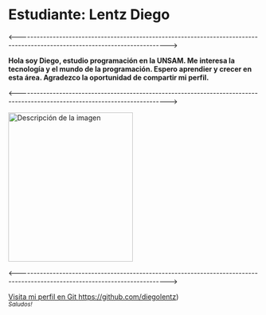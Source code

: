 # Estudiante: Lentz Diego
<----------------------------------------------------------------------------------------------------------------------------->

**Hola soy Diego, estudio programación en la UNSAM. Me interesa la tecnología y el mundo de la programación. Espero  aprendier y crecer en esta área. Agradezco la oportunidad de compartir mi perfil.**

<----------------------------------------------------------------------------------------------------------------------------->

<img src="https://github.com/algo1unsam/presentaciontp0-diegolentz/assets/101959777/283ebf22-9615-41fb-8e36-d17afbafba27" alt="Descripción de la imagen" width="250" height="300">

<----------------------------------------------------------------------------------------------------------------------------->

[Visita mi perfil en Git  ](https://github.com/diegolentz)https://github.com/diegolentz)
<br>
<sub>*Saludos!*</sub>
